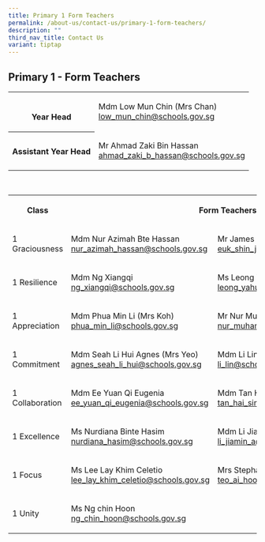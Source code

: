 ```yaml
---
title: Primary 1 Form Teachers
permalink: /about-us/contact-us/primary-1-form-teachers/
description: ""
third_nav_title: Contact Us
variant: tiptap
---
```

<h2><strong>Primary 1 - Form Teachers</strong></h2>
<table style="minWidth: 50px">
<colgroup>
<col>
<col>
</colgroup>
<tbody>
<tr>
<th rowspan="1" colspan="1">
<p>
<br>Year Head</p>
</th>
<td rowspan="1" colspan="1">
<p>Mdm Low Mun Chin (Mrs Chan)
<br><a href="mailto:low_mun_chin@schools.gov.sg" rel="noopener noreferrer nofollow" target="_blank">low_mun_chin@schools.gov.sg</a>
<br>
</p>
</td>
</tr>
<tr>
<th rowspan="1" colspan="1">
<p>Assistant Year Head</p>
</th>
<td rowspan="1" colspan="1">
<p>Mr Ahmad Zaki Bin Hassan
<br><a href="mailto:ahmad_zaki_b_hassan@schools.gov.sg" rel="noopener noreferrer nofollow" target="_blank">ahmad_zaki_b_hassan@schools.gov.sg</a>
</p>
</td>
</tr>
</tbody>
</table>
<p>
<br>
</p>
<table style="minWidth: 75px">
<colgroup>
<col>
<col>
<col>
</colgroup>
<tbody>
<tr>
<th rowspan="1" colspan="1">
<p>Class</p>
</th>
<th rowspan="1" colspan="2">
<p>Form Teachers
<br>
</p>
</th>
</tr>
<tr>
<td rowspan="1" colspan="1">
<p>1 Graciousness</p>
</td>
<td rowspan="1" colspan="1">
<p>Mdm Nur Azimah Bte Hassan
<br><a href="mailto:nur_azimah_hassan@schools.gov.sg" rel="noopener noreferrer nofollow" target="_blank">nur_azimah_hassan@schools.gov.sg</a>
</p>
</td>
<td rowspan="1" colspan="1">
<p>Mr James
<br><a href="euk_shin_james_ling@schools.gov.sg" rel="noopener nofollow" target="_blank">euk_shin_james_ling@schools.gov.sg</a>
</p>
</td>
</tr>
<tr>
<td rowspan="1" colspan="1">
<p>1 Resilience</p>
</td>
<td rowspan="1" colspan="1">
<p>Mdm Ng Xiangqi<a href="mailto:ng_xiangqi@schools.gov.sg" rel="noopener noreferrer nofollow" target="_blank"><br><u>ng_xiangqi@schools.gov.sg</u></a>
</p>
</td>
<td rowspan="1" colspan="1">
<p>Ms Leong Yahui
<br><a href="leong_yahui@schools.gov.sg" rel="noopener nofollow" target="_blank">leong_yahui@schools.gov.sg</a>
</p>
</td>
</tr>
<tr>
<td rowspan="1" colspan="1">
<p>1 Appreciation</p>
</td>
<td rowspan="1" colspan="1">
<p>Mdm Phua Min Li (Mrs Koh)
<br><a href="phua_min_li@schools.gov.sg" rel="noopener nofollow" target="_blank">phua_min_li@schools.gov.sg</a>
</p>
</td>
<td rowspan="1" colspan="1">
<p>Mr Nur Muhammad Kamal
<br><a href="mailto:nur_muhammad_kamal_mat@schools.gov.sg" rel="noopener noreferrer" target="_blank">nur_muhammad_kamal_mat@schools.gov.sg</a>
</p>
</td>
</tr>
<tr>
<td rowspan="1" colspan="1">
<p>1 Commitment</p>
</td>
<td rowspan="1" colspan="1">
<p>Mdm Seah Li Hui Agnes (Mrs Yeo)
<br><a href="agnes_seah_li_hui@schools.gov.sg" rel="noopener nofollow" target="_blank">agnes_seah_li_hui@schools.gov.sg</a>
</p>
</td>
<td rowspan="1" colspan="1">
<p>Mdm Li Lin
<br><a href="li_lin@schools.gov.sg" rel="noopener nofollow" target="_blank">li_lin@schools.gov.sg</a>
</p>
</td>
</tr>
<tr>
<td rowspan="1" colspan="1">
<p>1 Collaboration</p>
</td>
<td rowspan="1" colspan="1">
<p>Mdm Ee Yuan Qi Eugenia
<br><a href="ee_yuan_qi_eugenia@schools.gov.sg" rel="noopener nofollow" target="_blank">ee_yuan_qi_eugenia@schools.gov.sg</a>
</p>
</td>
<td rowspan="1" colspan="1">
<p>Mdm Tan Hai Sing
<br><a href="mailto:tan_hai_sing@schools.gov.sg" rel="noopener noreferrer nofollow" target="_blank"><u>tan_hai_sing@schools.gov.sg</u></a>
</p>
</td>
</tr>
<tr>
<td rowspan="1" colspan="1">
<p>1 Excellence</p>
</td>
<td rowspan="1" colspan="1">
<p>Ms Nurdiana Binte Hasim
<br><a href="nurdiana_hasim@schools.gov.sg" rel="noopener nofollow" target="_blank">nurdiana_hasim@schools.gov.sg</a>
</p>
</td>
<td rowspan="1" colspan="1">
<p>Mdm Li Jia Min
<br><a href="li_jiamin_a@schools.gov.sg" rel="noopener nofollow" target="_blank">li_jiamin_a@schools.gov.sg</a>
</p>
</td>
</tr>
<tr>
<td rowspan="1" colspan="1">
<p>1 Focus</p>
</td>
<td rowspan="1" colspan="1">
<p>Ms Lee Lay Khim Celetio
<br><a href="lee_lay_khim_celetio@schools.gov.sg" rel="noopener nofollow" target="_blank">lee_lay_khim_celetio@schools.gov.sg</a>
</p>
</td>
<td rowspan="1" colspan="1">
<p>Mrs Stephanie Teng
<br><a href="teo_ai_hoon_stephanie@schools.gov.sg" rel="noopener nofollow" target="_blank">teo_ai_hoon_stephanie@schools.gov.sg</a>
</p>
</td>
</tr>
<tr>
<td rowspan="1" colspan="1">
<p>1 Unity</p>
</td>
<td rowspan="1" colspan="1">
<p>Ms Ng chin Hoon
<br><a href="ng_chin_hoon@schools.gov.sg" rel="noopener nofollow" target="_blank">ng_chin_hoon@schools.gov.sg</a>
</p>
</td>
<td rowspan="1" colspan="1">
<p></p>
</td>
</tr>
</tbody>
</table>
<p></p>
